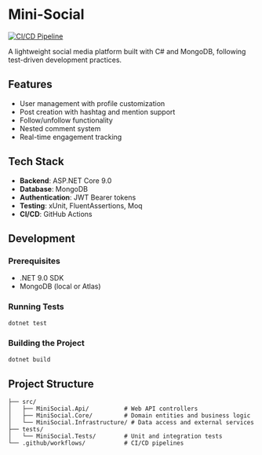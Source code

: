 # Mini-Social

[![CI/CD Pipeline](https://github.com/BenjaBelnap/Mini-Social/actions/workflows/ci.yml/badge.svg)](https://github.com/BenjaBelnap/Mini-Social/actions/workflows/ci.yml)

A lightweight social media platform built with C# and MongoDB, following test-driven development practices.

## Features

- User management with profile customization
- Post creation with hashtag and mention support
- Follow/unfollow functionality
- Nested comment system
- Real-time engagement tracking

## Tech Stack

- **Backend**: ASP.NET Core 9.0
- **Database**: MongoDB
- **Authentication**: JWT Bearer tokens
- **Testing**: xUnit, FluentAssertions, Moq
- **CI/CD**: GitHub Actions

## Development

### Prerequisites

- .NET 9.0 SDK
- MongoDB (local or Atlas)

### Running Tests

```bash
dotnet test
```

### Building the Project

```bash
dotnet build
```

## Project Structure

```
├── src/
│   ├── MiniSocial.Api/          # Web API controllers
│   ├── MiniSocial.Core/         # Domain entities and business logic
│   └── MiniSocial.Infrastructure/ # Data access and external services
├── tests/
│   └── MiniSocial.Tests/        # Unit and integration tests
└── .github/workflows/           # CI/CD pipelines
```

